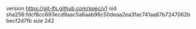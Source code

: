 version https://git-lfs.github.com/spec/v1
oid sha256:fdcf8cc693ecd9aac5a6aab96c50deaa2ea3fac741aa87b7247062bbecf2d7fb
size 242
